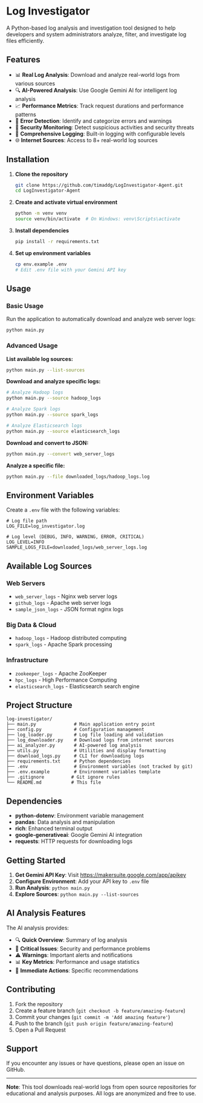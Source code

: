 # Log Investigator

A Python-based log analysis and investigation tool designed to help developers and system administrators analyze, filter, and investigate log files efficiently.

## Features

- 📊 **Real Log Analysis**: Download and analyze real-world logs from various sources
- 🔍 **AI-Powered Analysis**: Use Google Gemini AI for intelligent log analysis
- 📈 **Performance Metrics**: Track request durations and performance patterns
- 🚨 **Error Detection**: Identify and categorize errors and warnings
- 🔐 **Security Monitoring**: Detect suspicious activities and security threats
- 📝 **Comprehensive Logging**: Built-in logging with configurable levels
- 🌐 **Internet Sources**: Access to 8+ real-world log sources

## Installation

1. **Clone the repository**
   ```bash
   git clone https://github.com/timaddg/LogInvestigator-Agent.git
   cd LogInvestigator-Agent
   ```

2. **Create and activate virtual environment**
   ```bash
   python -m venv venv
   source venv/bin/activate  # On Windows: venv\Scripts\activate
   ```

3. **Install dependencies**
   ```bash
   pip install -r requirements.txt
   ```

4. **Set up environment variables**
   ```bash
   cp env.example .env
   # Edit .env file with your Gemini API key
   ```

## Usage

### Basic Usage

Run the application to automatically download and analyze web server logs:
```bash
python main.py
```

### Advanced Usage

**List available log sources:**
```bash
python main.py --list-sources
```

**Download and analyze specific logs:**
```bash
# Analyze Hadoop logs
python main.py --source hadoop_logs

# Analyze Spark logs
python main.py --source spark_logs

# Analyze Elasticsearch logs
python main.py --source elasticsearch_logs
```

**Download and convert to JSON:**
```bash
python main.py --convert web_server_logs
```

**Analyze a specific file:**
```bash
python main.py --file downloaded_logs/hadoop_logs.log
```

## Environment Variables

Create a `.env` file with the following variables:

```env
# Log file path
LOG_FILE=log_investigator.log

# Log level (DEBUG, INFO, WARNING, ERROR, CRITICAL)
LOG_LEVEL=INFO
SAMPLE_LOGS_FILE=downloaded_logs/web_server_logs.log
```

## Available Log Sources

### Web Servers
- `web_server_logs` - Nginx web server logs
- `github_logs` - Apache web server logs
- `sample_json_logs` - JSON format nginx logs

### Big Data & Cloud
- `hadoop_logs` - Hadoop distributed computing
- `spark_logs` - Apache Spark processing

### Infrastructure
- `zookeeper_logs` - Apache ZooKeeper
- `hpc_logs` - High Performance Computing
- `elasticsearch_logs` - Elasticsearch search engine

## Project Structure

```
log-investigator/
├── main.py              # Main application entry point
├── config.py            # Configuration management
├── log_loader.py        # Log file loading and validation
├── log_downloader.py    # Download logs from internet sources
├── ai_analyzer.py       # AI-powered log analysis
├── utils.py             # Utilities and display formatting
├── download_logs.py     # CLI for downloading logs
├── requirements.txt     # Python dependencies
├── .env                 # Environment variables (not tracked by git)
├── .env.example         # Environment variables template
├── .gitignore          # Git ignore rules
└── README.md           # This file
```

## Dependencies

- **python-dotenv**: Environment variable management
- **pandas**: Data analysis and manipulation
- **rich**: Enhanced terminal output
- **google-generativeai**: Google Gemini AI integration
- **requests**: HTTP requests for downloading logs

## Getting Started

1. **Get Gemini API Key**: Visit https://makersuite.google.com/app/apikey
2. **Configure Environment**: Add your API key to `.env` file
3. **Run Analysis**: `python main.py`
4. **Explore Sources**: `python main.py --list-sources`

## AI Analysis Features

The AI analysis provides:
- 🔍 **Quick Overview**: Summary of log analysis
- 🚨 **Critical Issues**: Security and performance problems
- ⚠️ **Warnings**: Important alerts and notifications
- 📊 **Key Metrics**: Performance and usage statistics
- 🎯 **Immediate Actions**: Specific recommendations

## Contributing

1. Fork the repository
2. Create a feature branch (`git checkout -b feature/amazing-feature`)
3. Commit your changes (`git commit -m 'Add amazing feature'`)
4. Push to the branch (`git push origin feature/amazing-feature`)
5. Open a Pull Request

## Support

If you encounter any issues or have questions, please open an issue on GitHub.

---

**Note**: This tool downloads real-world logs from open source repositories for educational and analysis purposes. All logs are anonymized and free to use.




